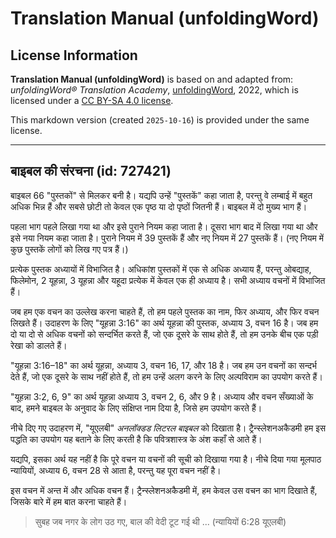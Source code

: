 # Translation Manual (unfoldingWord)

## License Information

**Translation Manual (unfoldingWord)** is based on and adapted from: _unfoldingWord® Translation Academy_, [unfoldingWord](https://unfoldingword.org/utw), 2022, which is licensed under a [CC BY-SA 4.0 license](https://creativecommons.org/licenses/by-sa/4.0/legalcode.en).

This markdown version (created `2025-10-16`) is provided under the same license.



--------------------------------

## बाइबल की संरचना (id: 727421)

बाइबल 66 "पुस्तकों" से मिलकर बनी है। यद्यपि उन्हें "पुस्तकें" कहा जाता है, परन्तु वे लम्बाई में बहुत अधिक भिन्न हैं और सबसे छोटी तो केवल एक पृष्ठ या दो पृष्ठों जितनी हैं। बाइबल में दो मुख्य भाग हैं।

पहला भाग पहले लिखा गया था और इसे पुराने नियम कहा जाता है। दूसरा भाग बाद में लिखा गया था और इसे नया नियम कहा जाता है। पुराने नियम में 39 पुस्तकें हैं और नए नियम में 27 पुस्तकें हैं। (नए नियम में कुछ पुस्तकें लोगों को लिख गए पत्र हैं।)

प्रत्येक पुस्तक अध्यायों में विभाजित है। अधिकांश पुस्तकों में एक से अधिक अध्याय हैं, परन्तु ओबद्याह, फिलेमोन, 2 यूहन्ना, 3 यूहन्ना और यहूदा प्रत्येक में केवल एक ही अध्याय है। सभी अध्याय वचनों में विभाजित हैं।

जब हम एक वचन का उल्लेख करना चाहते हैं, तो हम पहले पुस्तक का नाम, फिर अध्याय, और फिर वचन लिखते हैं। उदाहरण के लिए "यूहन्ना 3:16" का अर्थ यूहन्ना की पुस्तक, अध्याय 3, वचन 16 है। जब हम दो या दो से अधिक वचनों को सन्दर्भित करते हैं, जो एक दूसरे के साथ होते हैं, तो हम उनके बीच एक पड़ी रेखा को डालते हैं।

"यूहन्ना 3:16–18" का अर्थ यूहन्ना, अध्याय 3, वचन 16, 17, और 18 है। जब हम उन वचनों का सन्दर्भ देते हैं, जो एक दूसरे के साथ नहीं होते हैं, तो हम उन्हें अलग करने के लिए अल्पविराम का उपयोग करते हैं।

"यूहन्ना 3:2, 6, 9" का अर्थ यूहन्ना अध्याय 3, वचन 2, 6, और 9 है। अध्याय और वचन सँख्याओं के बाद, हमने बाइबल के अनुवाद के लिए संक्षिप्त नाम दिया है, जिसे हम उपयोग करते हैं।

नीचे दिए गए उदाहरण में, "यूएलबी" *अनलॉक्डड लिटरल बाइबल* को दिखाता है। ट्रैन्स्लेशनअकैडमी हम इस पद्धति का उपयोग यह बताने के लिए करती है कि पवित्रशास्त्र के अंश कहाँ से आते हैं।

यद्यपि, इसका अर्थ यह नहीं है कि पूरे वचन या वचनों की सूची को दिखाया गया है। नीचे दिया गया मूलपाठ न्यायियों, अध्याय 6, वचन 28 से आता है, परन्तु यह पूरा वचन नहीं है।

इस वचन में अन्त में और अधिक वचन हैं। ट्रैन्स्लेशनअकैडमी में, हम केवल उस वचन का भाग दिखाते हैं, जिसके बारे में हम बात करना चाहते हैं।

> सुबह जब नगर के लोग उठ गए, बाल की वेदी टूट गई थी ... (न्यायियों 6:28 यूएलबी)


